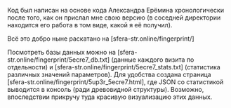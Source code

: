 Код был написан на основе кода Александра Ерёмина хронологически после того, как он прислал мне свою версию (в соседней директории находится его работа в том виде, какой я её получил).

Всё это добро ныне раскатано на [sfera-str.online/fingerprint/]

Посмотреть базы данных можно на [sfera-str.online/fingerprint/5ecre7_db.txt] (данные каждого визита по отдельности) и [sfera-str.online/fingerprint/5ecre7_stats.txt] (статистика различных значений параметров). Для удобства создана страница [sfera-str.online/fingerprint/5up3r_5ecre7.html], где JSON со статистикой выводится в консоль (ради древовидной структуры). Возможно, впоследствии прикручу туда красивую визуализацию этих данных.

